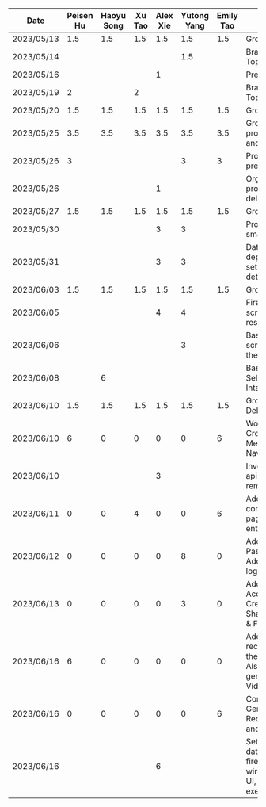 | Date       | Peisen Hu | Haoyu Song | Xu Tao | Alex Xie | Yutong Yang | Emily Tao | Task                                                                                                                 |
|------------|-----------|------------|--------|----------|-------------|-----------|----------------------------------------------------------------------------------------------------------------------|
| 2023/05/13 | 1.5       | 1.5        | 1.5    | 1.5      | 1.5         | 1.5       | Group Meeting                                                                                                        |
| 2023/05/14 |           |            |        |          | 1.5         |           | Brainstorm Project Topics                                                                                            |
| 2023/05/16 |           |            |        | 1        |             |           | Prepared project ideas                                                                                               |
| 2023/05/19 | 2         |            | 2      |          |             |           | Brainstorming Project Topic                                                                                          |
| 2023/05/20 | 1.5       | 1.5        | 1.5    | 1.5      | 1.5         | 1.5       | Group Meeting                                                                                                        |
| 2023/05/25 | 3.5       | 3.5        | 3.5    | 3.5      | 3.5         | 3.5       | Group Meeting for proposal presentation and mockups                                                                  |
| 2023/05/26 | 3         |            |        |          | 3           | 3         | Proposal presentation preparation & script                                                                           |
| 2023/05/26 |           |            |        | 1        |             |           | Organized functional properties in deliverable                                                                       |
| 2023/05/27 | 1.5       | 1.5        | 1.5    | 1.5      | 1.5         | 1.5       | Group Meeting                                                                                                        |
| 2023/05/30 |           |            |        | 3        | 3           |           | Project starter code & small UI updates                                                                              |
| 2023/05/31 |           |            |        | 3        | 3           |           | Data layer setup, dependency injection setup, and determine detailed app design                                      |
| 2023/06/03 | 1.5       | 1.5        | 1.5    | 1.5      | 1.5         | 1.5       | Group Meeting                                                                                                        |
| 2023/06/05 |           |            |        | 4        | 4           |           | Firebase setup, login screen & fitness API research                                                                  |
| 2023/06/06 |           |            |        |          | 3           |           | Basic Body Diameter screen, Update app theme                                                                         |
| 2023/06/08 |           | 6          |        |          |             |           | Basic Daily Journal Selection and Calorie Intake screen                                                              |
| 2023/06/10 | 1.5       | 1.5        | 1.5    | 1.5      | 1.5         | 1.5       | Group Meeting & Deliverable 2                                                                                        |
| 2023/06/10 | 6         | 0          | 0      | 0        | 0           | 6         | Working on the Creation of the 2nd Menu (Homepage Navbar)                                                            |
| 2023/06/10 |           |            |        | 3        |             |           | Investigated into food apis, setup retrofit as remote data source                                                    |
| 2023/06/11 | 0         | 0          | 4      | 0        | 0           | 6         | Add back button to come back to previous page, fixed bugs for re entering.                                           |
| 2023/06/12 | 0         | 0          | 0      | 0        | 8           | 0         | Add AccountAcitivity & PasswordResetActivity. Add back buttons and logout button to header                           |
| 2023/06/13 | 0         | 0          | 0      | 0        | 3           | 0         | Add content to AccountAcitivity. Create SharedWithMeActivity & FitnessGoalActivity                                   |
| 2023/06/16 | 6         | 0          | 0      | 0        | 0           | 0         | Add the video recommendation list in the home fragment. Also wrote part of the generating code for VideoView         |
| 2023/06/16 | 0         | 0          | 0      | 0        | 0           | 6         | Completed the Generation of the UI for Recipe Generator page and its navigation                                      |
| 2023/06/16 |           |            |        | 6        |             |           | Setup user profile database using firebase firestore, wired in user profile to UI, added Ninja api for exercise data |
